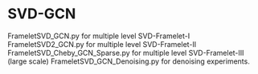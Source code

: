 # SVD-GCN
FrameletSVD_GCN.py for multiple level SVD-Framelet-I
FrameletSVD2_GCN.py for multiple level SVD-Framelet-II
FrameletSVD_Cheby_GCN_Sparse.py for multiple level SVD-Framelet-III (large scale)
FrameletSVD_GCN_Denoising.py for denoising experiments.
